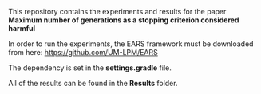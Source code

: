 This repository contains the experiments and results for the paper **Maximum number of generations as a stopping criterion considered harmful**

In order to run the experiments, the EARS framework must be downloaded from here: https://github.com/UM-LPM/EARS

The dependency is set in the **settings.gradle** file.

All of the results can be found in the **Results** folder.

